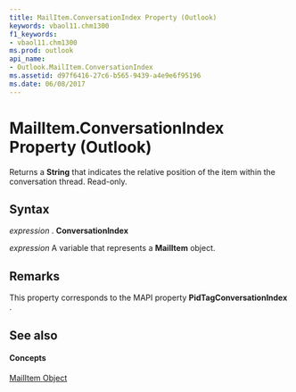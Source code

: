 ```yaml
---
title: MailItem.ConversationIndex Property (Outlook)
keywords: vbaol11.chm1300
f1_keywords:
- vbaol11.chm1300
ms.prod: outlook
api_name:
- Outlook.MailItem.ConversationIndex
ms.assetid: d97f6416-27c6-b565-9439-a4e9e6f95196
ms.date: 06/08/2017
---
```



# MailItem.ConversationIndex Property (Outlook)

Returns a  **String** that indicates the relative position of the item within the conversation thread. Read-only.


## Syntax

 _expression_ . **ConversationIndex**

 _expression_ A variable that represents a **MailItem** object.


## Remarks

This property corresponds to the MAPI property  **PidTagConversationIndex** .


## See also


#### Concepts


[MailItem Object](Outlook.MailItem.md)

